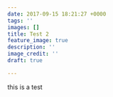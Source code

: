 ```yaml
---
date: 2017-09-15 18:21:27 +0000
tags: ''
images: []
title: Test 2
feature_image: true
description: ''
image_credit: ''
draft: true

---
```



this is a test
